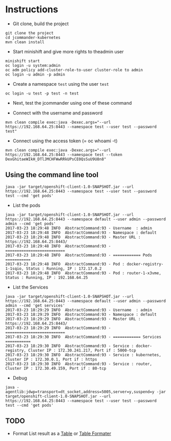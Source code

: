 # Instructions

* Git clone, build the project
```
git clone the project
cd jcommander-kubernetes
mvn clean install
```

* Start minishift and give more rights to theadmin user
```
minishift start
oc login -u system:admin
oc adm policy add-cluster-role-to-user cluster-role to admin
oc login -u admin -p admin 
```

* Create a namespace `test` using the user `test`
```
oc login -u test -p test -n test
```

* Next, test the jcommander using one of these command 

* Connect with the username and password
```
mvn clean compile exec:java -Dexec.args="--url https://192.168.64.25:8443 --namespace test --user test --password test"
``` 
* Connect using the access token (= oc whoami -t)
``` 
mvn clean compile exec:java -Dexec.args="--url https://192.168.64.25:8443 --namespace test --token DexGhitaeWIkH_DTlJMCHFWwRRkUPsCE0QsSuU9U8n8"
```

## Using the command line tool
```
java -jar target/openshift-client-1.0-SNAPSHOT.jar --url https://192.168.64.25:8443 --namespace test --user test --password test --cmd 'get pods' 
```

* List the pods
```
java -jar target/openshift-client-1.0-SNAPSHOT.jar --url https://192.168.64.25:8443 --namespace default --user admin --password admin --cmd 'get pods'   
2017-03-23 18:29:48 INFO  AbstractCommand:93 - Username  : admin
2017-03-23 18:29:48 INFO  AbstractCommand:93 - Namespace : default
2017-03-23 18:29:48 INFO  AbstractCommand:93 - Master URL : https://192.168.64.25:8443/
2017-03-23 18:29:48 INFO  AbstractCommand:93 - ==========================
2017-03-23 18:29:48 INFO  AbstractCommand:93 - ============ Pods ===========
2017-03-23 18:29:48 INFO  AbstractCommand:93 - Pod : docker-registry-1-1sqio, Status : Running, IP : 172.17.0.2
2017-03-23 18:29:48 INFO  AbstractCommand:93 - Pod : router-1-x3vme, Status : Running, IP : 192.168.64.25

```
* List the Services
```
java -jar target/openshift-client-1.0-SNAPSHOT.jar --url https://192.168.64.25:8443 --namespace default --user admin --password admin --cmd 'get services' 
2017-03-23 18:29:29 INFO  AbstractCommand:93 - Username  : admin
2017-03-23 18:29:29 INFO  AbstractCommand:93 - Namespace : default
2017-03-23 18:29:29 INFO  AbstractCommand:93 - Master URL : https://192.168.64.25:8443/
2017-03-23 18:29:29 INFO  AbstractCommand:93 - ==========================
2017-03-23 18:29:30 INFO  AbstractCommand:93 - ============ Services ===========
2017-03-23 18:29:30 INFO  AbstractCommand:93 - Service : docker-registry, Cluster IP : 172.30.241.217, Port if : 5000-tcp
2017-03-23 18:29:30 INFO  AbstractCommand:93 - Service : kubernetes, Cluster IP : 172.30.0.1, Port if : https
2017-03-23 18:29:30 INFO  AbstractCommand:93 - Service : router, Cluster IP : 172.30.49.159, Port if : 80-tcp

```

* Debug
```
java -agentlib:jdwp=transport=dt_socket,address=5005,server=y,suspend=y -jar target/openshift-client-1.0-SNAPSHOT.jar --url https://192.168.64.25:8443 --namespace test --user test --password test --cmd 'get pods'
```

## TODO

- Format List result as a [Table](https://www.ksmpartners.com/2013/08/nicely-formatted-tabular-output-in-java/) or [Table Formater](https://github.com/iNamik/java_text_tables)


